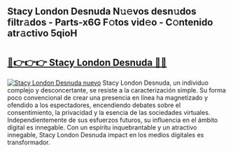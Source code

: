## Stacy London Desnuda N𝚞𝚎vos desn𝚞dos filtr𝚊dos - Parts-x6G F𝚘tos vid𝚎o - C𝚘ntenido atr𝚊ctivo 5qioH

# <h2><a href="http://mb7ccj.tromn.icu/?c=Stacy+London+Desnuda">🔗👉👉👉 Stacy London Desnuda 🔗🔗</a></h2>

[![Stacy London Desnuda nuevo](https://i.imgur.com/pEAQMta.gif)](http://mb7ccj.tromn.icu/?c=Stacy+London+Desnuda)
Stacy London Desnuda, un individuo complejo y desconcertante, se resiste a la caracterización simple. Su forma poco convencional de crear una presencia en línea ha magnetizado y ofendido a los espectadores, encendiendo debates sobre el consentimiento, la privacidad y la esencia de las sociedades virtuales. Independientemente de sus esfuerzos futuros, su influencia en el ámbito digital es innegable. Con un espíritu inquebrantable y un atractivo innegable, Stacy London Desnuda impact en los medios digitales es transformador.
